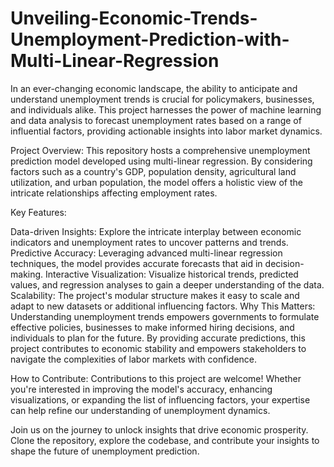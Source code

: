 # Unveiling-Economic-Trends-Unemployment-Prediction-with-Multi-Linear-Regression

In an ever-changing economic landscape, the ability to anticipate and understand unemployment trends is crucial for policymakers, businesses, and individuals alike. This project harnesses the power of machine learning and data analysis to forecast unemployment rates based on a range of influential factors, providing actionable insights into labor market dynamics.

Project Overview:
This repository hosts a comprehensive unemployment prediction model developed using multi-linear regression. By considering factors such as a country's GDP, population density, agricultural land utilization, and urban population, the model offers a holistic view of the intricate relationships affecting employment rates.

Key Features:

Data-driven Insights: Explore the intricate interplay between economic indicators and unemployment rates to uncover patterns and trends.
Predictive Accuracy: Leveraging advanced multi-linear regression techniques, the model provides accurate forecasts that aid in decision-making.
Interactive Visualization: Visualize historical trends, predicted values, and regression analyses to gain a deeper understanding of the data.
Scalability: The project's modular structure makes it easy to scale and adapt to new datasets or additional influencing factors.
Why This Matters:
Understanding unemployment trends empowers governments to formulate effective policies, businesses to make informed hiring decisions, and individuals to plan for the future. By providing accurate predictions, this project contributes to economic stability and empowers stakeholders to navigate the complexities of labor markets with confidence.

How to Contribute:
Contributions to this project are welcome! Whether you're interested in improving the model's accuracy, enhancing visualizations, or expanding the list of influencing factors, your expertise can help refine our understanding of unemployment dynamics.

Join us on the journey to unlock insights that drive economic prosperity. Clone the repository, explore the codebase, and contribute your insights to shape the future of unemployment prediction.